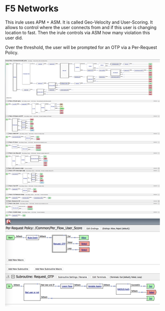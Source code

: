 # F5 Networks


This irule uses APM + ASM. It is called Geo-Velocity and User-Scoring. It allows to control where the user connects from and if this user is changing location to fast.
Then the irule controls via ASM how many violation this user did.

Over the threshold, the user will be prompted for an OTP via a Per-Request Policy.

<img align="center" src="VPE-Part1.png">
<img align="center" src="VPE-Part2.png">

<img align="center" src="Per-Req VPE.png">
